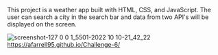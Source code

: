 This project is a weather app built with HTML, CSS, and JavaScript. The user can search a city in the search bar and data from two API's will be displayed on the screen.


![screenshot-127 0 0 1_5501-2022 10 10-21_42_22](https://user-images.githubusercontent.com/104804156/194979116-ed2fabd1-94c9-4e72-aef3-da505afc46df.png)
https://afarrell95.github.io/Challenge-6/
